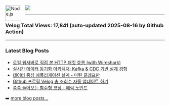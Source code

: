 <img align="left" alt="Node.js" width="50px" src="https://cdn.jsdelivr.net/npm/devicons@1.8.0/!SVG/nodejs_small.svg" style="padding-right:10px;" />  
<img src="https://img.shields.io/badge/Nestjs-E0234E?style=for-the-badge&logo=nestjs&logoColor=white">

<br />

---
### Velog Total Views: 17,841 (auto-updated 2025-08-16 by Github Action)

---

### Latest Blog Posts

<!-- [codeSTACKr](https://github.com/codeSTACKr) -->
<!-- BLOG-POST-LIST:START -->
- [로컬 웹서버로 직접 본 HTTP 패킷 흐름 &lpar;with Wireshark&rpar;](https://velog.io/@isntkyu/%EB%A1%9C%EC%BB%AC-%EC%9B%B9%EC%84%9C%EB%B2%84%EB%A1%9C-%EC%A7%81%EC%A0%91-%EB%B3%B8-HTTP-%ED%8C%A8%ED%82%B7-%ED%9D%90%EB%A6%84-with-Wireshark)
- [실시간 데이터 동기화 아키텍처: Kafka &amp; CDC 기반 설계 경험](https://velog.io/@isntkyu/AWS-DMS-%EB%B3%80%EA%B2%BD-%EB%8D%B0%EC%9D%B4%ED%84%B0-%EC%BA%A1%EC%B2%98CDC%EC%99%80-Kafka%EB%A5%BC-%ED%99%9C%EC%9A%A9%ED%95%9C-%EC%8B%A4%EC%8B%9C%EA%B0%84-%EB%8D%B0%EC%9D%B4%ED%84%B0-%EC%8A%A4%ED%8A%B8%EB%A6%AC%EB%B0%8D-%EC%95%84%ED%82%A4%ED%85%8D%EC%B2%98-%EC%84%A4%EA%B3%84)
- [데이터 중심 애플리케이션 설계 - 마틴 클레프만](https://velog.io/@isntkyu/%EB%8D%B0%EC%9D%B4%ED%84%B0-%EC%A4%91%EC%8B%AC-%EC%95%A0%ED%94%8C%EB%A6%AC%EC%BC%80%EC%9D%B4%EC%85%98-%EC%84%A4%EA%B3%84-%EB%A7%88%ED%8B%B4-%ED%81%B4%EB%A0%88%ED%94%84%EB%A7%8C)
- [Github 프로필 Velog 총 조회수 자동 업데이트 하기](https://velog.io/@isntkyu/Github-%ED%94%84%EB%A1%9C%ED%95%84%EC%97%90-Velog-%EC%A1%B0%ED%9A%8C%EC%88%98-%EC%9E%90%EB%8F%99-%EC%97%85%EB%8D%B0%EC%9D%B4%ED%8A%B8-%ED%95%98%EA%B8%B0)
- [쏙쏙 들어오는 함수형 코딩 - 에릭 노먼드](https://velog.io/@isntkyu/%EC%8F%99%EC%8F%99-%EB%93%A4%EC%96%B4%EC%98%A4%EB%8A%94-%ED%95%A8%EC%88%98%ED%98%95-%EC%BD%94%EB%94%A9-%EC%97%90%EB%A6%AD-%EB%85%B8%EB%A8%BC%EB%93%9C)
<!-- BLOG-POST-LIST:END -->

➡️ [more blog posts...](https://velog.io/@isntkyu)


<!--
[![Top Langs](https://github-readme-stats.vercel.app/api/top-langs/?username=isntkyu&layout=compact)](https://github.com/isntkyu)

---
-->
<!-- [![yourrepositoryname](https://github-readme-stats.vercel.app/api/pin/?username=isntkyu&repo=velog-total)](https://github.com/isntkyu/velog-total) -->

